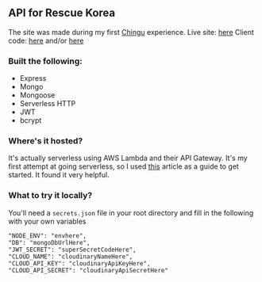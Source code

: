 ## API for Rescue Korea

The site was made during my first [Chingu](https://chingu.io/) experience.
Live site: [here](https://rescuekorea.netlify.com)
Client code: [here](https://github.com/chingu-voyages/geckos-project-16) and/or [here](https://github.com/dastrong/RescueKorea/tree/master/client)

### Built the following:

- Express
- Mongo
- Mongoose
- Serverless HTTP
- JWT
- bcrypt

### Where's it hosted?

It's actually serverless using AWS Lambda and their API Gateway. It's my first attempt at going serverless, so I used [this](https://dev.to/adnanrahic/a-crash-course-on-serverless-apis-with-express-and-mongodb-193k) article as a guide to get started. It found it very helpful.

### What to try it locally?

You'll need a `secrets.json` file in your root directory and fill in the following with your own variables

```
"NODE_ENV": "envhere",
"DB": "mongoDbUrlHere",
"JWT_SECRET": "superSecretCodeHere",
"CLOUD_NAME": "cloudinaryNameHere",
"CLOUD_API_KEY": "cloudinaryApiKeyHere",
"CLOUD_API_SECRET": "cloudinaryApiSecretHere"
```
